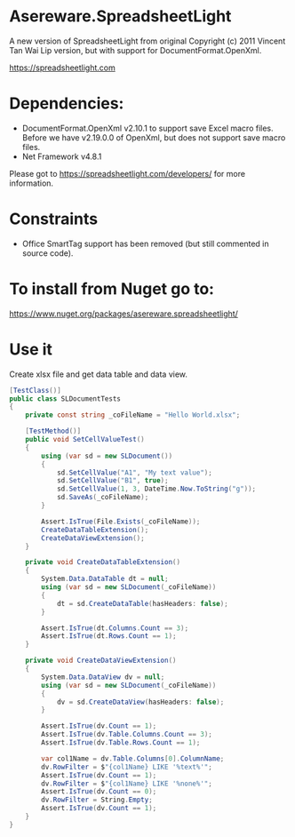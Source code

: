 # Asereware.SpreadsheetLight
A new version of SpreadsheetLight from  original Copyright (c) 2011 Vincent Tan Wai Lip version, but with support for DocumentFormat.OpenXml.

https://spreadsheetlight.com

# Dependencies:
- DocumentFormat.OpenXml v2.10.1 to support save Excel macro files. Before we have v2.19.0.0 of OpenXml, but does not support save macro files.
- Net Framework v4.8.1

Please got to https://spreadsheetlight.com/developers/ for more information.

# Constraints
- Office SmartTag support has been removed (but still commented in source code).

# To install from Nuget go to:

https://www.nuget.org/packages/asereware.spreadsheetlight/

# Use it
Create xlsx file and get data table and data view.
```csharp
[TestClass()]
public class SLDocumentTests
{
    private const string _coFileName = "Hello World.xlsx";

    [TestMethod()]
    public void SetCellValueTest()
    {
        using (var sd = new SLDocument())
        {
            sd.SetCellValue("A1", "My text value");
            sd.SetCellValue("B1", true);
            sd.SetCellValue(1, 3, DateTime.Now.ToString("g"));
            sd.SaveAs(_coFileName);
        }

        Assert.IsTrue(File.Exists(_coFileName));
        CreateDataTableExtension();
        CreateDataViewExtension();
    }

    private void CreateDataTableExtension()
    {
        System.Data.DataTable dt = null;
        using (var sd = new SLDocument(_coFileName))
        {
            dt = sd.CreateDataTable(hasHeaders: false);                
        }

        Assert.IsTrue(dt.Columns.Count == 3);
        Assert.IsTrue(dt.Rows.Count == 1);
    }

    private void CreateDataViewExtension()
    {
        System.Data.DataView dv = null;
        using (var sd = new SLDocument(_coFileName))
        {
            dv = sd.CreateDataView(hasHeaders: false);
        }

        Assert.IsTrue(dv.Count == 1);
        Assert.IsTrue(dv.Table.Columns.Count == 3);
        Assert.IsTrue(dv.Table.Rows.Count == 1);

        var col1Name = dv.Table.Columns[0].ColumnName;
        dv.RowFilter = $"{col1Name} LIKE '%text%'";
        Assert.IsTrue(dv.Count == 1);
        dv.RowFilter = $"{col1Name} LIKE '%none%'";
        Assert.IsTrue(dv.Count == 0);
        dv.RowFilter = String.Empty;
        Assert.IsTrue(dv.Count == 1);
    }
}
```
